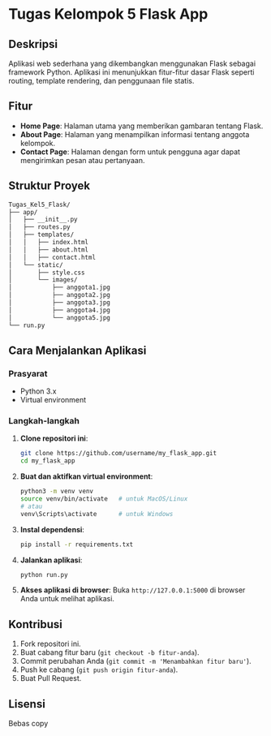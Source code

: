 # Tugas Kelompok 5 Flask App

## Deskripsi
Aplikasi web sederhana yang dikembangkan menggunakan Flask sebagai framework Python. Aplikasi ini menunjukkan fitur-fitur dasar Flask seperti routing, template rendering, dan penggunaan file statis.

## Fitur
- **Home Page**: Halaman utama yang memberikan gambaran tentang Flask.
- **About Page**: Halaman yang menampilkan informasi tentang anggota kelompok.
- **Contact Page**: Halaman dengan form untuk pengguna agar dapat mengirimkan pesan atau pertanyaan.

## Struktur Proyek
```bash
Tugas_Kel5_Flask/
├── app/
│   ├── __init__.py
│   ├── routes.py
│   ├── templates/
│   │   ├── index.html
│   │   ├── about.html
│   │   ├── contact.html
│   └── static/
│       ├── style.css
│       └── images/
│           ├── anggota1.jpg
│           ├── anggota2.jpg
│           ├── anggota3.jpg
│           ├── anggota4.jpg
│           └── anggota5.jpg
└── run.py
```
## Cara Menjalankan Aplikasi

### Prasyarat
- Python 3.x
- Virtual environment

### Langkah-langkah

1. **Clone repositori ini**:
   ```bash
   git clone https://github.com/username/my_flask_app.git
   cd my_flask_app
   ```

2. **Buat dan aktifkan virtual environment**:
   ```bash
   python3 -m venv venv
   source venv/bin/activate   # untuk MacOS/Linux
   # atau
   venv\Scripts\activate      # untuk Windows
   ```

3. **Instal dependensi**:
   ```bash
   pip install -r requirements.txt
   ```

4. **Jalankan aplikasi**:
   ```bash
   python run.py
   ```

5. **Akses aplikasi di browser**:
   Buka `http://127.0.0.1:5000` di browser Anda untuk melihat aplikasi.

## Kontribusi
1. Fork repositori ini.
2. Buat cabang fitur baru (`git checkout -b fitur-anda`).
3. Commit perubahan Anda (`git commit -m 'Menambahkan fitur baru'`).
4. Push ke cabang (`git push origin fitur-anda`).
5. Buat Pull Request.

## Lisensi
Bebas copy
